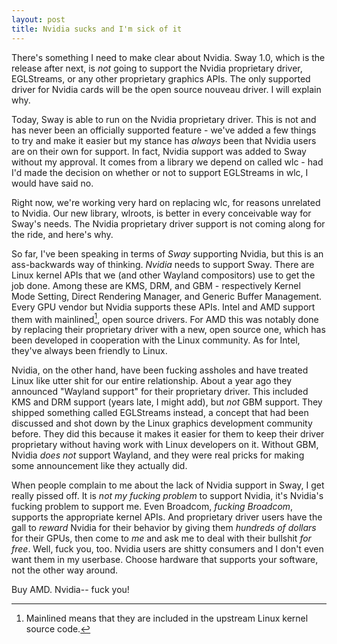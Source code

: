```yaml
---
layout: post
title: Nvidia sucks and I'm sick of it
---
```


There's something I need to make clear about Nvidia. Sway 1.0, which is the
release after next, is *not* going to support the Nvidia proprietary driver,
EGLStreams, or any other proprietary graphics APIs. The only supported driver
for Nvidia cards will be the open source nouveau driver. I will explain why.

Today, Sway is able to run on the Nvidia proprietary driver. This is not and has
never been an officially supported feature - we've added a few things to try and
make it easier but my stance has *always* been that Nvidia users are on their
own for support. In fact, Nvidia support was added to Sway without my approval.
It comes from a library we depend on called wlc - had I'd made the decision on
whether or not to support EGLStreams in wlc, I would have said no.

Right now, we're working very hard on replacing wlc, for reasons unrelated to
Nvidia. Our new library, wlroots, is better in every conceivable way for Sway's
needs. The Nvidia proprietary driver support is not coming along for the ride,
and here's why.

So far, I've been speaking in terms of *Sway* supporting Nvidia, but this is
an ass-backwards way of thinking. *Nvidia* needs to support Sway. There are
Linux kernel APIs that we (and other Wayland compositors) use to get the job
done. Among these are KMS, DRM, and GBM - respectively Kernel Mode Setting,
Direct Rendering Manager, and Generic Buffer Management. Every GPU vendor
but Nvidia supports these APIs. Intel and AMD support them with mainlined[^1],
open source drivers. For AMD this was notably done by replacing their
proprietary driver with a new, open source one, which has been developed in
cooperation with the Linux community. As for Intel, they've always been friendly
to Linux.

Nvidia, on the other hand, have been fucking assholes and have treated Linux
like utter shit for our entire relationship. About a year ago they announced
"Wayland support" for their proprietary driver. This included KMS and DRM
support (years late, I might add), but *not* GBM support. They shipped something
called EGLStreams instead, a concept that had been discussed and shot down by
the Linux graphics development community before. They did this because it makes
it easier for them to keep their driver proprietary without having work with
Linux developers on it. Without GBM, Nvidia *does not* support Wayland, and they
were real pricks for making some announcement like they actually did.

When people complain to me about the lack of Nvidia support in Sway, I get
really pissed off. It is *not my fucking problem* to support Nvidia, it's
Nvidia's fucking problem to support me. Even Broadcom, *fucking Broadcom*,
supports the appropriate kernel APIs. And proprietary driver users have the gall
to *reward* Nvidia for their behavior by giving them *hundreds of dollars* for
their GPUs, then come to *me* and ask me to deal with their bullshit *for free*.
Well, fuck you, too. Nvidia users are shitty consumers and I don't even want
them in my userbase. Choose hardware that supports your software, not the other
way around.

Buy AMD. Nvidia-- fuck you!

[^1]: Mainlined means that they are included in the upstream Linux kernel source code.
